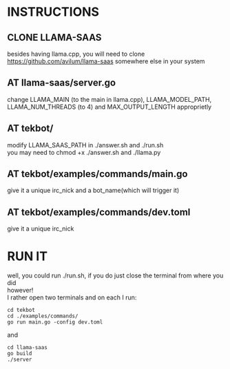 # INSTRUCTIONS
## CLONE LLAMA-SAAS
besides having llama.cpp, you will need to clone https://github.com/avilum/llama-saas somewhere else in your system  
## AT llama-saas/server.go  
change LLAMA_MAIN (to the main in llama.cpp), LLAMA_MODEL_PATH, LLAMA_NUM_THREADS (to 4) and MAX_OUTPUT_LENGTH approprietly  
## AT tekbot/
modify LLAMA_SAAS_PATH in ./answer.sh and ./run.sh  
you may need to chmod +x ./answer.sh and ./llama.py
## AT tekbot/examples/commands/main.go
give it a unique irc_nick and a bot_name(which will trigger it)  
## AT tekbot/examples/commands/dev.toml
give it a unique irc_nick  
# RUN IT
well, you could run ./run.sh, if you do just close the terminal from where you did  
however!  
I rather open two terminals and on each I run:
```
cd tekbot
cd ./examples/commands/
go run main.go -config dev.toml 
```
and
```
cd llama-saas
go build
./server 
```


